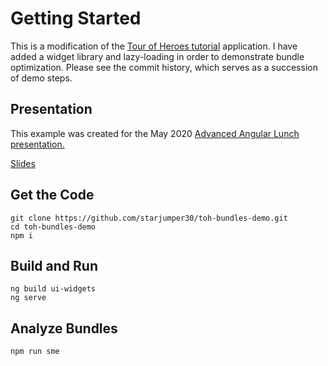 # Getting Started

This is a modification of 
the [Tour of Heroes tutorial](https://angular.io/tutorial) application. I have added a widget library and lazy-loading in order to demonstrate bundle optimization. Please see the commit history, which serves as a succession of demo steps.

## Presentation

This example was created for the May 2020 [Advanced Angular Lunch presentation.](https://www.meetup.com/Angular-Lunch/events/270604253/)

[Slides](https://docs.google.com/presentation/d/16S4pm8i1veJrDod1e4V3zszHMWe9Ll1DPkS4iTasJ9E/edit?usp=sharing)

## Get the Code
```
git clone https://github.com/starjumper30/toh-bundles-demo.git
cd toh-bundles-demo
npm i
```

## Build and Run
```
ng build ui-widgets
ng serve
```

## Analyze Bundles
```
npm run sme
```

